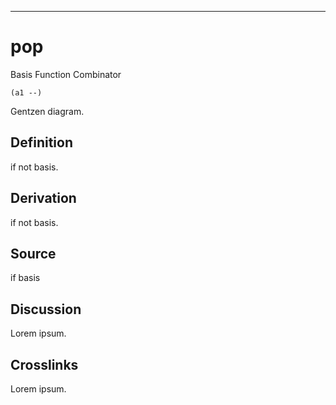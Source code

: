 ------------------------------------------------------------------------

# pop

Basis Function Combinator

    (a1 --)

Gentzen diagram.

## Definition

if not basis.

## Derivation

if not basis.

## Source

if basis

## Discussion

Lorem ipsum.

## Crosslinks

Lorem ipsum.
